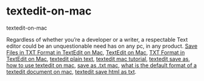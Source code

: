 # textedit-on-mac
textedit-on-mac

Regardless of whether you’re a developer or a writer, a respectable Text editor could be an unquestionable need has on any pc, in any product.
[Save Files in TXT Format in TextEdit on Mac](https://geekeasier.com/save-files-in-txt-format-in-textedit-on-mac/4956/),
[TextEdit on Mac](https://geekeasier.com/save-files-in-txt-format-in-textedit-on-mac/4956/),
[TXT Format in TextEdit on Mac](https://geekeasier.com/save-files-in-txt-format-in-textedit-on-mac/4956/),
[textedit plain text](https://geekeasier.com/save-files-in-txt-format-in-textedit-on-mac/4956/),
[textedit mac tutorial](https://geekeasier.com/save-files-in-txt-format-in-textedit-on-mac/4956/),
[textedit save as](https://geekeasier.com/save-files-in-txt-format-in-textedit-on-mac/4956/),
[how to use textedit on mac](https://geekeasier.com/save-files-in-txt-format-in-textedit-on-mac/4956/),
[save as .txt mac](https://geekeasier.com/save-files-in-txt-format-in-textedit-on-mac/4956/),
[what is the default format of a textedit document on mac](https://geekeasier.com/save-files-in-txt-format-in-textedit-on-mac/4956/),
[textedit save html as txt](https://geekeasier.com/save-files-in-txt-format-in-textedit-on-mac/4956/).
